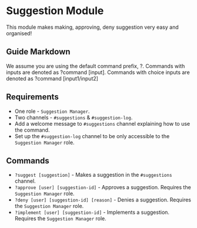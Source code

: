 # Suggestion Module
This module makes making, approving, deny suggestion very easy and organised!

## Guide Markdown
We assume you are using the default command prefix, ?.
Commands with inputs are denoted as ?command [input].
Commands with choice inputs are denoted as ?command [input1/input2]

## Requirements
* One role - `Suggestion Manager`.
* Two channels - `#suggestions` & `#suggestion-log`.
* Add a welcome message to `#suggestions` channel explaining how to use the command.
* Set up the `#suggestion-log` channel to be only accessible to the `Suggestion Manager` role.

## Commands
* `?suggest [suggestion]` - Makes a suggestion in the `#suggestions` channel.
* `?approve [user] [suggestion-id]` - Approves a suggestion. Requires the `Suggestion Manager` role.
* `?deny [user] [suggestion-id] [reason]` - Denies a suggestion. Requires the `Suggestion Manager` role.
* `?implement [user] [suggestion-id]` - Implements a suggestion. Requires the `Suggestion Manager` role.
